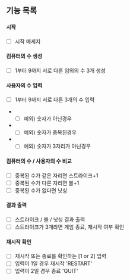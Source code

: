 ## 기능 목록

#### 시작

- [ ] 시작 메세지

#### 컴퓨터의 수 생성

- [ ] 1부터 9까지 서로 다른 임의의 수 3개 생성

#### 사용자의 수 입력 

- [ ] 1부터 9까지 서로 다른 3개의 수 입력
- - [ ] 예외) 숫자가 아닌경우
- - [ ] 예외) 숫자가 중복된경우
- - [ ] 예외) 숫자가 3자리가 아닌경우

#### 컴퓨터의 수 / 사용자의 수 비교

- [ ] 중복된 수가 같은 자리면 스트라이크+1
- [ ] 중복된 수가 다른 자리면 볼+1
- [ ] 중복된 수가 없다면 낫싱

#### 결과 출력

- [ ] 스트라이크 / 볼 / 낫싱 결과 출력
- [ ] 스트라이크가 3개라면 게임 종료, 재시작 여부 확인

#### 재시작 확인

- [ ] 재시작 또는 종료를 확인하는 [1 or 2] 입력
- [ ] 입력이 1일 경우 재시작 'RESTART'
- [ ] 입력이 2일 경우 종료 'QUIT'